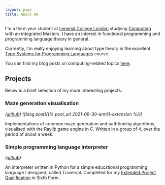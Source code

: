 ```yaml
---
layout: page
title: About me
---
```


I'm a third-year student at [Imperial College London](https://www.imperial.ac.uk/) studying [Computing](https://www.imperial.ac.uk/computing/) with an integrated Masters. I have an interest in functional programming and programming language theory in general.

Currently, I'm really enjoying learning about type theory in the excellent [Type Systems for Programming Languages](https://www.doc.ic.ac.uk/~svb/TSfPL/) course.

You can find my blog posts on computing-related topics [here](/posts).

## Projects
Below is a brief selection of my more interesting projects:

### Maze generation visualisation
*([github](https://github.com/ethanrange/c-maze-generation))*
*([blog post]({% post_url 2021-09-30-arm11-extension %}))*

Implementations of common maze generation and pathfinding algorithms, visualised with the Raylib game engine in C. Written in a group of 4, over the period of about a week.


### Simple programming language interpreter
*([github](https://github.com/roccojiang/traversal-lang))*

An interpreter written in Python for a simple educational programming language I designed, called Traversal. Completed for my [Extended Project Qualification](https://www.aqa.org.uk/subjects/projects/project-qualifications/EPQ-7993) in Sixth Form.
